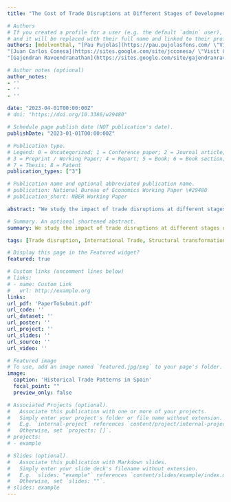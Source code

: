 ```yaml
---
title: "The Cost of Trade Disruptions at Different Stages of Development"

# Authors
# If you created a profile for a user (e.g. the default `admin` user), write the username (folder name) here 
# and it will be replaced with their full name and linked to their profile.
authors: [mdelventhal, "[Pau Pujolàs](https://pau.pujolasfons.com/ \"Visit Pau's website\")", 
"[Juan Carlos Conesa](https://sites.google.com/site/jcconesa/ \"Visit Carlos' website\")",
"[Gajendran Raveendranathan](https://sites.google.com/site/gajendranraveendranathan/home \"Visit Gajen's website\")"]

# Author notes (optional)
author_notes:
- ''
- ''
- ''

date: "2023-04-01T00:00:00Z"
# doi: "https://doi.org/10.3386/w29480"

# Schedule page publish date (NOT publication's date).
publishDate: "2023-01-01T00:00:00Z"

# Publication type.
# Legend: 0 = Uncategorized; 1 = Conference paper; 2 = Journal article;
# 3 = Preprint / Working Paper; 4 = Report; 5 = Book; 6 = Book section;
# 7 = Thesis; 8 = Patent
publication_types: ["3"]

# Publication name and optional abbreviated publication name.
# publication: National Bureau of Economics Working Paper \#29480
# publication_short: NBER Working Paper

abstract: "We study the impact of trade disruptions at different stages of development in a two-country, three-sector model of Spain and the UK from 1850 to 2000. In our model, the impact of trade disruptions depends on trade openness and the productivity gap between the countries. A trade collapse today (more openness, less gap) that is comparable to the Inter-War Trade Collapse of a century ago decreases the capital stock threefold (12% instead of 4%) and lifetime consumption fourfold (1.58% instead of 0.37%). We highlight the importance of capital accumulation in amplifying the cost of trade disruptions. Furthermore, we find that the Inter-War Trade Collapse promoted Spanish industrialization, while the opposite would be true today."

# Summary. An optional shortened abstract.
summary: We study the impact of trade disruptions at different stages of development in a two-country, three-sector model of Spain and the UK from 1850 to 2000.

tags: [Trade disruption, International Trade, Structural transformation, Industrialization]

# Display this page in the Featured widget?
featured: true

# Custom links (uncomment lines below)
# links:
# - name: Custom Link
#   url: http://example.org
links:
url_pdf: 'PaperToSubmit.pdf'
url_code: ''
url_dataset: ''
url_poster: ''
url_project: ''
url_slides: ''
url_source: ''
url_video: ''

# Featured image
# To use, add an image named `featured.jpg/png` to your page's folder. 
image:
  caption: 'Historical Trade Patterns in Spain'
  focal_point: ""
  preview_only: false

# Associated Projects (optional).
#   Associate this publication with one or more of your projects.
#   Simply enter your project's folder or file name without extension.
#   E.g. `internal-project` references `content/project/internal-project/index.md`.
#   Otherwise, set `projects: []`.
# projects:
# - example

# Slides (optional).
#   Associate this publication with Markdown slides.
#   Simply enter your slide deck's filename without extension.
#   E.g. `slides: "example"` references `content/slides/example/index.md`.
#   Otherwise, set `slides: ""`.
# slides: example
---
```



